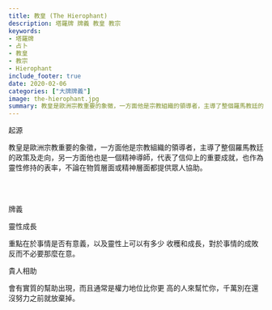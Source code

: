 ```yaml
---
title: 教皇 (The Hierophant)
description: 塔羅牌 牌義 教皇 教宗
keywords:
- 塔羅牌
- 占卜
- 教皇
- 教宗
- Hierophant
include_footer: true
date: 2020-02-06
categories: ["大牌牌義"]
image: the-hierophant.jpg
summary: 教皇是歐洲宗教重要的象徵，一方面他是宗教組織的領導者，主導了整個羅馬教廷的政策及走向。
---
```


<p class="title is-3">起源</p>
<p class="subtitle is-6">
教皇是歐洲宗教重要的象徵，一方面他是宗教組織的領導者，主導了整個羅馬教廷的政策及走向，另一方面他也是一個精神導師，代表了信仰上的重要成就，也作為靈性修持的表率，不論在物質層面或精神層面都提供眾人協助。
</p>

<br/><br/>
<p class="title is-3">牌義</p>
<p class="subtitle is-4">靈性成長</p>
<p class="subtitle is-6">重點在於事情是否有意義，以及靈性上可以有多少 收穫和成長，對於事情的成敗反而不必要那麼在意。</p>
<p class="subtitle is-4">貴人相助</p>
<p class="subtitle is-6">會有實質的幫助出現，而且通常是權力地位比你更 高的人來幫忙你，千萬別在還沒努力之前就放棄掉。</p>
